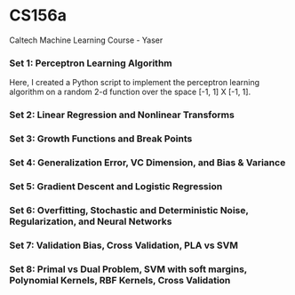 # CS156a
Caltech Machine Learning Course - Yaser

### Set 1: Perceptron Learning Algorithm

Here, I created a Python script to implement the perceptron learning algorithm on a random 2-d function over the space [-1, 1] X [-1, 1].

### Set 2: Linear Regression and Nonlinear Transforms

### Set 3: Growth Functions and Break Points

### Set 4: Generalization Error, VC Dimension, and Bias & Variance

### Set 5: Gradient Descent and Logistic Regression

### Set 6: Overfitting, Stochastic and Deterministic Noise, Regularization, and Neural Networks

### Set 7: Validation Bias, Cross Validation, PLA vs SVM

### Set 8: Primal vs Dual Problem, SVM with soft margins, Polynomial Kernels, RBF Kernels, Cross Validation

